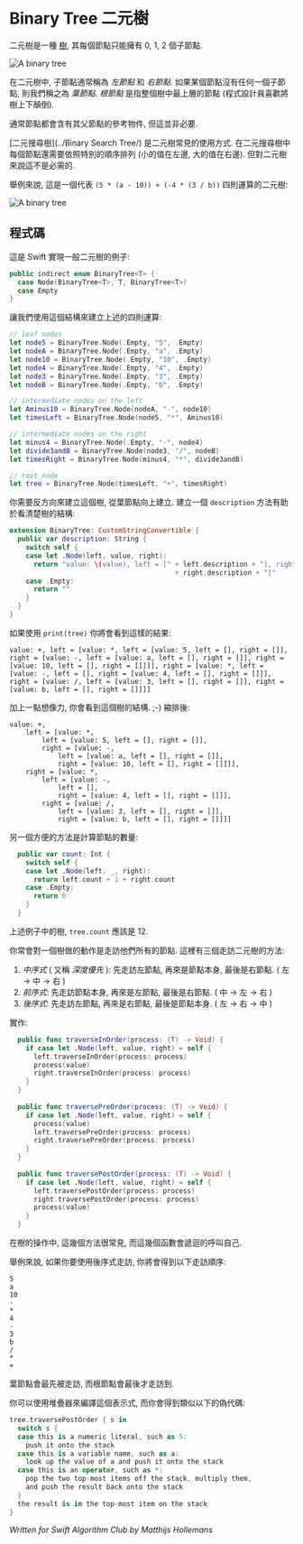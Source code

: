 # Binary Tree 二元樹
<!--
A binary tree is a [tree](../Tree/) where each node has 0, 1, or 2 children. This is a binary tree:
-->

二元樹是一種 [樹](../Tree/), 其每個節點只能擁有 0, 1, 2 個子節點.

![A binary tree](Images/BinaryTree.png)

<!--
The child nodes are usually called the *left* child and the *right* child. If a node doesn't have any children, it's called a *leaf* node. The *root* is the node at the very top of the tree (programmers like their trees upside down).

Often nodes will have a link back to their parent but this is not strictly necessary.

Binary trees are often used as [binary search trees](../Binary Search Tree/). In that case, the nodes must be in a specific order (smaller values on the left, larger values on the right). But this is not a requirement for all binary trees.

For example, here is a binary tree that represents a sequence of arithmetical operations, `(5 * (a - 10)) + (-4 * (3 / b))`:
-->

在二元樹中, 子節點通常稱為 *左節點* 和 *右節點*. 如果某個節點沒有任何一個子節點, 則我們稱之為 *葉節點*. *根節點* 是指整個樹中最上層的節點 (程式設計員喜歡將樹上下顛倒).

通常節點都會含有其父節點的參考物件, 但這並非必要.

[二元搜尋樹](../Binary Search Tree/) 是二元樹常見的使用方式. 在二元搜尋樹中每個節點還需要依照特別的順序排列 (小的值在左邊, 大的值在右邊). 但對二元樹來說這不是必需的.

舉例來說, 這是一個代表 `(5 * (a - 10)) + (-4 * (3 / b))` 四則運算的二元樹:

![A binary tree](Images/Operations.png)

<!--
## The code

Here's how you could implement a general-purpose binary tree in Swift:
-->

## 程式碼

這是 Swift 實現一般二元樹的例子:

```swift
public indirect enum BinaryTree<T> {
  case Node(BinaryTree<T>, T, BinaryTree<T>)
  case Empty
}
```

<!--
As an example of how to use this, let's build that tree of arithmetic operations:
-->

讓我們使用這個結構來建立上述的四則運算:

```swift
// leaf nodes
let node5 = BinaryTree.Node(.Empty, "5", .Empty)
let nodeA = BinaryTree.Node(.Empty, "a", .Empty)
let node10 = BinaryTree.Node(.Empty, "10", .Empty)
let node4 = BinaryTree.Node(.Empty, "4", .Empty)
let node3 = BinaryTree.Node(.Empty, "3", .Empty)
let nodeB = BinaryTree.Node(.Empty, "b", .Empty)

// intermediate nodes on the left
let Aminus10 = BinaryTree.Node(nodeA, "-", node10)
let timesLeft = BinaryTree.Node(node5, "*", Aminus10)

// intermediate nodes on the right
let minus4 = BinaryTree.Node(.Empty, "-", node4)
let divide3andB = BinaryTree.Node(node3, "/", nodeB)
let timesRight = BinaryTree.Node(minus4, "*", divide3andB)

// root node
let tree = BinaryTree.Node(timesLeft, "+", timesRight)
```

<!--
You need to build up the tree in reverse, starting with the leaf nodes and working your way up to the top.

It will be useful to add a `description` method so you can print the tree:
-->

你需要反方向來建立這個樹, 從葉節點向上建立. 建立一個 `description` 方法有助於看清楚樹的結構:


```swift
extension BinaryTree: CustomStringConvertible {
  public var description: String {
    switch self {
    case let .Node(left, value, right):
      return "value: \(value), left = [" + left.description + "], right = [" 
                                         + right.description + "]"
    case .Empty:
      return ""
    }
  }
}
```

<!--
If you `print(tree)` you should see something like this:
-->

如果使用 `print(tree)` 你將會看到這樣的結果:

	value: +, left = [value: *, left = [value: 5, left = [], right = []], right = [value: -, left = [value: a, left = [], right = []], right = [value: 10, left = [], right = []]]], right = [value: *, left = [value: -, left = [], right = [value: 4, left = [], right = []]], right = [value: /, left = [value: 3, left = [], right = []], right = [value: b, left = [], right = []]]]

<!--
With a bit of imagination, you can see the tree structure. ;-) It helps if you indent it:
-->

加上一點想像力, 你會看到這個樹的結構. ;-) 縮排後:

	value: +, 
		left = [value: *, 
			left = [value: 5, left = [], right = []], 
			right = [value: -, 
				left = [value: a, left = [], right = []], 
				right = [value: 10, left = [], right = []]]], 
		right = [value: *, 
			left = [value: -, 
				left = [], 
				right = [value: 4, left = [], right = []]], 
			right = [value: /, 
				left = [value: 3, left = [], right = []], 
				right = [value: b, left = [], right = []]]]

<!--
Another useful method is counting the number of nodes in the tree:
-->
另一個方便的方法是計算節點的數量:

```swift
  public var count: Int {
    switch self {
    case let .Node(left, _, right):
      return left.count + 1 + right.count
    case .Empty:
      return 0
    }
  }
```
<!--
On the tree from the example, `tree.count` should be 12.

Something you often need to do with trees is traverse them, i.e. look at all the nodes in some order. There are three ways to traverse a binary tree:

1. *In-order* (or *depth-first*): first look at the left child of a node, then at the node itself, and finally at its right child.
2. *Pre-order*: first look at a node, then at its left and right children. 
3. *Post-order*: first look at the left and right children and process the node itself last.

Here is how you'd implement that:
-->

上述例子中的樹, `tree.count` 應該是 12.

你常會對一個樹做的動作是走訪他們所有的節點. 這裡有三個走訪二元樹的方法:

1. *中序式* ( 又稱 *深度優先* ): 先走訪左節點, 再來是節點本身, 最後是右節點. ( 左 -> 中 -> 右 )
2. *前序式*: 先走訪節點本身, 再來是左節點, 最後是右節點. ( 中 -> 左 -> 右 )
3. *後序式*: 先走訪左節點, 再來是右節點, 最後是節點本身. ( 左 -> 右 -> 中 )

<!--
Here is how you'd implement that:
-->

實作:

```swift
  public func traverseInOrder(process: (T) -> Void) {
    if case let .Node(left, value, right) = self {
      left.traverseInOrder(process: process)
      process(value)
      right.traverseInOrder(process: process)
    }
  }
  
  public func traversePreOrder(process: (T) -> Void) {
    if case let .Node(left, value, right) = self {
      process(value)
      left.traversePreOrder(process: process)
      right.traversePreOrder(process: process)
    }
  }
  
  public func traversePostOrder(process: (T) -> Void) {
    if case let .Node(left, value, right) = self {
      left.traversePostOrder(process: process)
      right.traversePostOrder(process: process)
      process(value)
    }
  }
```

<!--
As is common when working with tree structures, these functions call themselves recursively.

For example, if you traverse the tree of arithmetic operations in post-order, you'll see the values in this order:
-->

在樹的操作中, 這幾個方法很常見, 而這幾個函數會遞迴的呼叫自己.

舉例來說, 如果你要使用後序式走訪, 你將會得到以下走訪順序:


	5
	a
	10
	-
	*
	4
	-
	3
	b
	/
	*
	+

<!--
The leaves appear first. The root node appears last.

You can use a stack machine to evaluate these expressions, something like the following pseudocode:
-->

葉節點會最先被走訪, 而根節點會最後才走訪到.

你可以使用堆疊器來編譯這個表示式, 而你會得到類似以下的偽代碼:


```swift
tree.traversePostOrder { s in 
  switch s {
  case this is a numeric literal, such as 5:
    push it onto the stack
  case this is a variable name, such as a:
    look up the value of a and push it onto the stack
  case this is an operator, such as *:
    pop the two top-most items off the stack, multiply them,
    and push the result back onto the stack
  }
  the result is in the top-most item on the stack
}
```

*Written for Swift Algorithm Club by Matthijs Hollemans*
